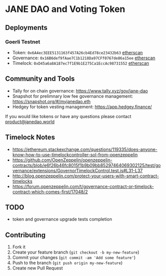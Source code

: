 # JANE DAO and Voting Token

## Deployments

### Goerli Testnet
* Token: `0x6A4ec3EEE5131163f457A26cb4Ed78ce23432b63` [etherscan](https://goerli.etherscan.io/token/0x6A4ec3EEE5131163f457A26cb4Ed78ce23432b63)
* Governance: `0x16B6def9fAae7C1b1218Da97CFf0767de86a15ee` [etherscan](https://goerli.etherscan.io/address/0x16B6def9fAae7C1b1218Da97CFf0767de86a15ee)
* Timelock: `0xD45a6a8A187ec7f1E9b1E275Ca1EccAc98731552` [etherscan](https://goerli.etherscan.io/address/0xD45a6a8A187ec7f1E9b1E275Ca1EccAc98731552)

## Community and Tools
* Tally for on chain governance: https://www.tally.xyz/gov/jane-dao
* Snapshot for prelimnary low fee governance management: https://snapshot.org/#/myjanedao.eth
* Hedgey for token vesting management: https://app.hedgey.finance/

If you would like tokens or have any questions please contact product@janedao.world

## Timelock Notes
* https://ethereum.stackexchange.com/questions/119335/does-anyone-know-how-to-use-timelockcontroller-sol-from-openzeppelin
* https://github.com/OpenZeppelin/openzeppelin-contracts/blob/e6f26b46fc8015f1b9b09bb85297464069302125/test/governance/extensions/GovernorTimelockControl.test.js#L31-L37
* http://blog.openzeppelin.com/protect-your-users-with-smart-contract-timelocks
* https://forum.openzeppelin.com/t/governance-contract-or-timelock-contract-which-comes-first/17048/2

## TODO
* token and governance upgrade tests completion

## Contributing
1. Fork it
2. Create your feature branch (`git checkout -b my-new-feature`)
3. Commit your changes (`git commit -am 'Add some feature'`)
4. Push to the branch (`git push origin my-new-feature`)
5. Create new Pull Request
